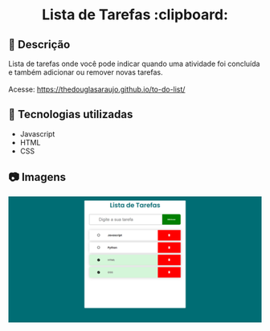 <h1 align="center">Lista de Tarefas :clipboard:</h1>

## :memo: Descrição
Lista de tarefas onde você pode indicar quando uma atividade foi concluída e também adicionar ou remover novas tarefas.<br/><br/>
Acesse: <a href="https://thedouglasaraujo.github.io/to-do-list/" target="_blank">https://thedouglasaraujo.github.io/to-do-list/</a>

## :wrench: Tecnologias utilizadas
- Javascript
- HTML
- CSS

## :camera: Imagens
 <p align="center">
  <img src="images/captura.png">
</p>

